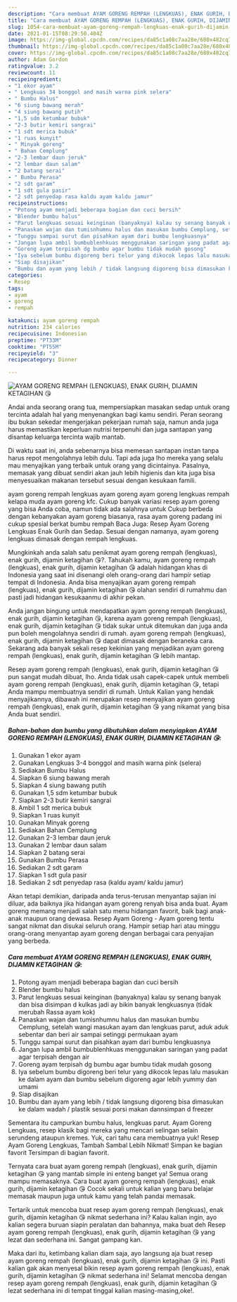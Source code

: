 ```yaml
---
description: "Cara membuat AYAM GORENG REMPAH (LENGKUAS), ENAK GURIH, DIJAMIN KETAGIHAN 😘 Sederhana dan Mudah Dibuat"
title: "Cara membuat AYAM GORENG REMPAH (LENGKUAS), ENAK GURIH, DIJAMIN KETAGIHAN 😘 Sederhana dan Mudah Dibuat"
slug: 1054-cara-membuat-ayam-goreng-rempah-lengkuas-enak-gurih-dijamin-ketagihan-sederhana-dan-mudah-dibuat
date: 2021-01-15T08:29:50.404Z
image: https://img-global.cpcdn.com/recipes/da85c1a08c7aa28e/680x482cq70/ayam-goreng-rempah-lengkuas-enak-gurih-dijamin-ketagihan-😘-foto-resep-utama.jpg
thumbnail: https://img-global.cpcdn.com/recipes/da85c1a08c7aa28e/680x482cq70/ayam-goreng-rempah-lengkuas-enak-gurih-dijamin-ketagihan-😘-foto-resep-utama.jpg
cover: https://img-global.cpcdn.com/recipes/da85c1a08c7aa28e/680x482cq70/ayam-goreng-rempah-lengkuas-enak-gurih-dijamin-ketagihan-😘-foto-resep-utama.jpg
author: Adam Gordon
ratingvalue: 3.2
reviewcount: 11
recipeingredient:
- "1 ekor ayam"
- " Lengkuas 34 bonggol and masih warna pink selera"
- " Bumbu Halus"
- "6 siung bawang merah"
- "4 siung bawang putih"
- "1,5 sdm ketumbar bubuk"
- "2-3 butir kemiri sangrai"
- "1 sdt merica bubuk"
- "1 ruas kunyit"
- " Minyak goreng"
- " Bahan Cemplung"
- "2-3 lembar daun jeruk"
- "2 lembar daun salam"
- "2 batang serai"
- " Bumbu Perasa"
- "2 sdt garam"
- "1 sdt gula pasir"
- "2 sdt penyedap rasa kaldu ayam kaldu jamur"
recipeinstructions:
- "Potong ayam menjadi beberapa bagian dan cuci bersih"
- "Blender bumbu halus"
- "Parut lengkuas sesuai keinginan (banyaknya) kalau sy senang banyak dan bisa disimpan d kulkas jadi ay bikin banyak lengkuasnya (tidak merubah Rassa ayam kok)"
- "Panaskan wajan dan tumisnhumnu halus dan masukan bumbu Cemplung, setelah wangi masukan ayam dan lengkuas parut, aduk aduk sebentar dan beri air sampai setinggi permukaan ayam"
- "Tunggu sampai surut dan pisahkan ayam dari bumbu lengkuasnya"
- "Jangan lupa ambil bumbublenhkuas menggunakan saringan yang padat agar terpisah dengan air"
- "Goreng ayam terpisah dg bumbu agar bumbu tidak mudah gosong"
- "Iya sebelum bumbu digoreng beri telur yang dikocok lepas lalu masukan ke dalam ayam dan bumbu sebelum digoreng agar lebih yummy dan umami"
- "Siap disajikan"
- "Bumbu dan ayam yang lebih / tidak langsung digoreng bisa dimasukan ke dalam wadah / plastik sesuai porsi makan dannsimpan d freezer"
categories:
- Resep
tags:
- ayam
- goreng
- rempah

katakunci: ayam goreng rempah 
nutrition: 234 calories
recipecuisine: Indonesian
preptime: "PT33M"
cooktime: "PT55M"
recipeyield: "3"
recipecategory: Dinner

---
```



![AYAM GORENG REMPAH (LENGKUAS), ENAK GURIH, DIJAMIN KETAGIHAN 😘](https://img-global.cpcdn.com/recipes/da85c1a08c7aa28e/680x482cq70/ayam-goreng-rempah-lengkuas-enak-gurih-dijamin-ketagihan-😘-foto-resep-utama.jpg)

Andai anda seorang orang tua, mempersiapkan masakan sedap untuk orang tercinta adalah hal yang menyenangkan bagi kamu sendiri. Peran seorang ibu bukan sekedar mengerjakan pekerjaan rumah saja, namun anda juga harus memastikan keperluan nutrisi terpenuhi dan juga santapan yang disantap keluarga tercinta wajib mantab.

Di waktu  saat ini, anda sebenarnya bisa memesan santapan instan tanpa harus repot mengolahnya lebih dulu. Tapi ada juga lho mereka yang selalu mau menyajikan yang terbaik untuk orang yang dicintainya. Pasalnya, memasak yang dibuat sendiri akan jauh lebih higienis dan kita juga bisa menyesuaikan makanan tersebut sesuai dengan kesukaan famili. 

ayam goreng rempah lengkuas ayam goreng ayam goreng lengkuas rempah kelapa muda ayam goreng kfc. Cukup banyak variasi resep ayam goreng yang bisa Anda coba, namun tidak ada salahnya untuk Cukup berbeda dengan kebanyakan ayam goreng biasanya, rasa ayam goreng padang ini cukup spesial berkat bumbu rempah Baca Juga: Resep Ayam Goreng Lengkuas Enak Gurih dan Sedap. Sesuai dengan namanya, ayam goreng lengkuas dimasak dengan rempah lengkuas.

Mungkinkah anda salah satu penikmat ayam goreng rempah (lengkuas), enak gurih, dijamin ketagihan 😘?. Tahukah kamu, ayam goreng rempah (lengkuas), enak gurih, dijamin ketagihan 😘 adalah hidangan khas di Indonesia yang saat ini disenangi oleh orang-orang dari hampir setiap tempat di Indonesia. Anda bisa menyajikan ayam goreng rempah (lengkuas), enak gurih, dijamin ketagihan 😘 olahan sendiri di rumahmu dan pasti jadi hidangan kesukaanmu di akhir pekan.

Anda jangan bingung untuk mendapatkan ayam goreng rempah (lengkuas), enak gurih, dijamin ketagihan 😘, karena ayam goreng rempah (lengkuas), enak gurih, dijamin ketagihan 😘 tidak sukar untuk ditemukan dan juga anda pun boleh mengolahnya sendiri di rumah. ayam goreng rempah (lengkuas), enak gurih, dijamin ketagihan 😘 dapat dimasak dengan beraneka cara. Sekarang ada banyak sekali resep kekinian yang menjadikan ayam goreng rempah (lengkuas), enak gurih, dijamin ketagihan 😘 lebih mantap.

Resep ayam goreng rempah (lengkuas), enak gurih, dijamin ketagihan 😘 pun sangat mudah dibuat, lho. Anda tidak usah capek-capek untuk membeli ayam goreng rempah (lengkuas), enak gurih, dijamin ketagihan 😘, tetapi Anda mampu membuatnya sendiri di rumah. Untuk Kalian yang hendak menyajikannya, dibawah ini merupakan resep menyajikan ayam goreng rempah (lengkuas), enak gurih, dijamin ketagihan 😘 yang nikamat yang bisa Anda buat sendiri.

<!--inarticleads1-->

##### Bahan-bahan dan bumbu yang dibutuhkan dalam menyiapkan AYAM GORENG REMPAH (LENGKUAS), ENAK GURIH, DIJAMIN KETAGIHAN 😘:

1. Gunakan 1 ekor ayam
1. Gunakan  Lengkuas 3-4 bonggol and masih warna pink (selera)
1. Sediakan  Bumbu Halus
1. Siapkan 6 siung bawang merah
1. Siapkan 4 siung bawang putih
1. Gunakan 1,5 sdm ketumbar bubuk
1. Siapkan 2-3 butir kemiri sangrai
1. Ambil 1 sdt merica bubuk
1. Siapkan 1 ruas kunyit
1. Gunakan  Minyak goreng
1. Sediakan  Bahan Cemplung
1. Gunakan 2-3 lembar daun jeruk
1. Gunakan 2 lembar daun salam
1. Siapkan 2 batang serai
1. Gunakan  Bumbu Perasa
1. Sediakan 2 sdt garam
1. Siapkan 1 sdt gula pasir
1. Sediakan 2 sdt penyedap rasa (kaldu ayam/ kaldu jamur)


Akan tetapi demikian, daripada anda terus-terusan menyantap sajian ini diluar, ada baiknya jika hidangan ayam goreng renyah bisa anda buat. Ayam goreng memang menjadi salah satu menu hidangan favorit, baik bagi anak-anak maupun orang dewasa. Resep Ayam Goreng - Ayam goreng tentu sangat nikmat dan disukai seluruh orang. Hampir setiap hari atau minggu orang-orang menyantap ayam goreng dengan berbagai cara penyajian yang berbeda. 

<!--inarticleads2-->

##### Cara membuat AYAM GORENG REMPAH (LENGKUAS), ENAK GURIH, DIJAMIN KETAGIHAN 😘:

1. Potong ayam menjadi beberapa bagian dan cuci bersih
1. Blender bumbu halus
1. Parut lengkuas sesuai keinginan (banyaknya) kalau sy senang banyak dan bisa disimpan d kulkas jadi ay bikin banyak lengkuasnya (tidak merubah Rassa ayam kok)
1. Panaskan wajan dan tumisnhumnu halus dan masukan bumbu Cemplung, setelah wangi masukan ayam dan lengkuas parut, aduk aduk sebentar dan beri air sampai setinggi permukaan ayam
1. Tunggu sampai surut dan pisahkan ayam dari bumbu lengkuasnya
1. Jangan lupa ambil bumbublenhkuas menggunakan saringan yang padat agar terpisah dengan air
1. Goreng ayam terpisah dg bumbu agar bumbu tidak mudah gosong
1. Iya sebelum bumbu digoreng beri telur yang dikocok lepas lalu masukan ke dalam ayam dan bumbu sebelum digoreng agar lebih yummy dan umami
1. Siap disajikan
1. Bumbu dan ayam yang lebih / tidak langsung digoreng bisa dimasukan ke dalam wadah / plastik sesuai porsi makan dannsimpan d freezer


Sementara itu campurkan bumbu halus, lengkuas parut. Ayam Goreng Lengkuas, resep klasik bagi mereka yang mencari selingan selain serundeng ataupun kremes. Yuk, cari tahu cara membuatnya yuk! Resep Ayam Goreng Lengkuas, Tambah Sambal Lebih Nikmat! Simpan ke bagian favorit Tersimpan di bagian favorit. 

Ternyata cara buat ayam goreng rempah (lengkuas), enak gurih, dijamin ketagihan 😘 yang mantab simple ini enteng banget ya! Semua orang mampu memasaknya. Cara buat ayam goreng rempah (lengkuas), enak gurih, dijamin ketagihan 😘 Cocok sekali untuk kalian yang baru belajar memasak maupun juga untuk kamu yang telah pandai memasak.

Tertarik untuk mencoba buat resep ayam goreng rempah (lengkuas), enak gurih, dijamin ketagihan 😘 nikmat sederhana ini? Kalau kalian ingin, ayo kalian segera buruan siapin peralatan dan bahannya, maka buat deh Resep ayam goreng rempah (lengkuas), enak gurih, dijamin ketagihan 😘 yang lezat dan sederhana ini. Sangat gampang kan. 

Maka dari itu, ketimbang kalian diam saja, ayo langsung aja buat resep ayam goreng rempah (lengkuas), enak gurih, dijamin ketagihan 😘 ini. Pasti kalian gak akan menyesal bikin resep ayam goreng rempah (lengkuas), enak gurih, dijamin ketagihan 😘 nikmat sederhana ini! Selamat mencoba dengan resep ayam goreng rempah (lengkuas), enak gurih, dijamin ketagihan 😘 lezat sederhana ini di tempat tinggal kalian masing-masing,oke!.

